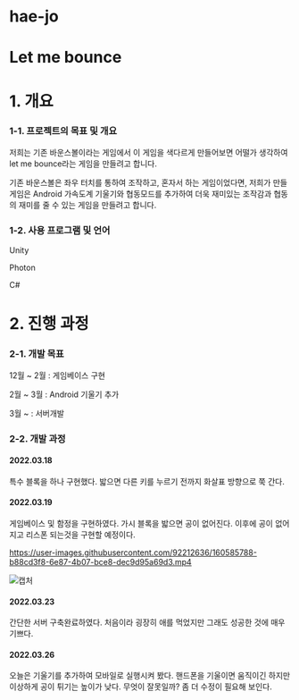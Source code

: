 # hae-jo
# Let me bounce

# 1. 개요

### 1-1. 프로젝트의 목표 및 개요
저희는 기존 바운스볼이라는 게임에서 이 게임을 색다르게 만들어보면 어떨가 생각하여 let me bounce라는 게임을 만들려고 합니다.

기존 바운스볼은 좌우 터치를 통하여 조작하고, 혼자서 하는 게임이었다면, 저희가 만들 게임은 Android 가속도계 기울기와 협동모드를 추가하여 
더욱 재미있는 조작감과 협동의 재미를 줄 수 있는 게임을 만들려고 합니다.

### 1-2. 사용 프로그램 및 언어
Unity

Photon

C#

# 2. 진행 과정

### 2-1. 개발 목표
12월 ~ 2월 : 게임베이스 구현

2월 ~ 3월 : Android 기울기 추가

3월 ~ : 서버개발

### 2-2. 개발 과정

#### 2022.03.18
특수 블록을 하나 구현했다.
밟으면 다른 키를 누르기 전까지 화살표 방향으로 쭉 간다.


#### 2022.03.19
게임베이스 및 함정을 구현하였다.
가시 블록을 밟으면 공이 없어진다.
이후에 공이 없어지고 리스폰 되는것을 구현할 예정이다.


https://user-images.githubusercontent.com/92212636/160585788-b88cd3f8-6e87-4b07-bce8-dec9d95a69d3.mp4



![캡처](https://user-images.githubusercontent.com/92212636/160585284-013cbae8-35a1-4841-a65a-14bed5be0696.PNG)
#### 2022.03.23
간단한 서버 구축완료하였다.
처음이라 굉장히 애를 먹었지만 그래도 성공한 것에 매우 기쁘다.

#### 2022.03.26
오늘은 기울기를 추가하여 모바일로 실행시켜 봤다.
핸드폰을 기울이면 움직이긴 하지만 이상하게 공이 튀기는 높이가 낮다.
무엇이 잘못일까? 좀 더 수정이 필요해 보인다.



